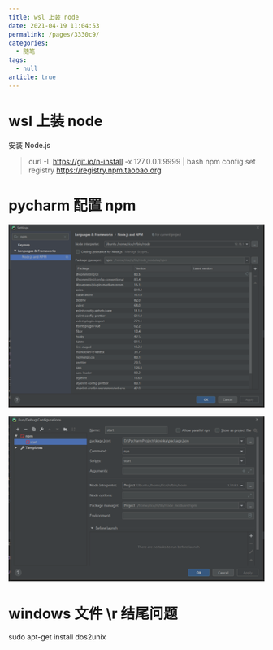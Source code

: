 ```yaml
---
title: wsl 上装 node
date: 2021-04-19 11:04:53
permalink: /pages/3330c9/
categories: 
  - 随笔
tags: 
  - null
article: true
---
```

# wsl 上装 node  

安装 Node.js

> curl -L https://git.io/n-install -x 127.0.0.1:9999 | bash
> npm config set registry https://registry.npm.taobao.org

# pycharm 配置 npm

![image.png](../images/7485616-35c20a0fa7dddece.png)

![image.png](../images/7485616-ea6325a65464bee8.png)

# windows 文件 \r 结尾问题

sudo apt-get install dos2unix
